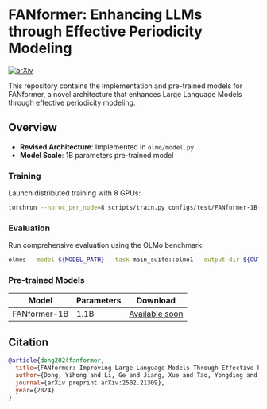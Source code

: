 # FANformer: Enhancing LLMs through Effective Periodicity Modeling

[![arXiv](https://img.shields.io/badge/arXiv-2502.21309-b31b1b.svg)](https://arxiv.org/abs/2502.21309)

This repository contains the implementation and pre-trained models for FANformer, a novel architecture that enhances Large Language Models through effective periodicity modeling.

## Overview
- **Revised Architecture**: Implemented in `olmo/model.py`
- **Model Scale**: 1B parameters pre-trained model

### Training
Launch distributed training with 8 GPUs:
```bash
torchrun --nproc_per_node=8 scripts/train.py configs/test/FANformer-1B-pretrain.yaml
```

### Evaluation
Run comprehensive evaluation using the OLMo benchmark:
```bash
olmes --model ${MODEL_PATH} --task main_suite::olmo1 --output-dir ${OUTPUT_DIR}
```

### Pre-trained Models
| Model          | Parameters | Download |
|----------------|------------|----------|
| FANformer-1B   | 1.1B       | [Available soon](#) |


## Citation
```bibtex
@article{dong2024fanformer,
  title={FANformer: Improving Large Language Models Through Effective Periodicity Modeling},
  author={Dong, Yihong and Li, Ge and Jiang, Xue and Tao, Yongding and Zhang, Kechi and Zhu, Hao and Liu, Huanyu and Ding, Jiazheng and Li, Jia and Deng, Jinliang and Mei, Hong},
  journal={arXiv preprint arXiv:2502.21309},
  year={2024}
}
